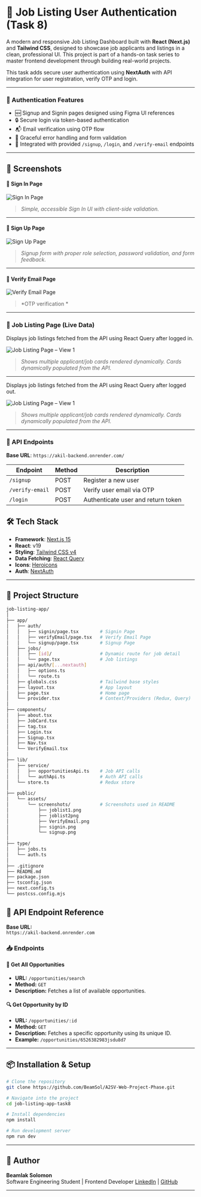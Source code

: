 # 💼 Job Listing User Authentication (Task 8)

A modern and responsive Job Listing Dashboard built with **React (Next.js)** and **Tailwind CSS**, designed to showcase job applicants and listings in a clean, professional UI. This project is part of a hands-on task series to master frontend development through building real-world projects.

This task adds secure user authentication using **NextAuth** with API integration for user registration, verify OTP and login.



---

### 🔐 Authentication Features

- 🆕 Signup and Signin pages designed using Figma UI references
- 🔒 Secure login via token-based authentication
- 📬 Email verification using OTP flow
- 🧠 Graceful error handling and form validation
- 🔄 Integrated with provided `/signup`, `/login`, and `/verify-email` endpoints

---

## 📸 Screenshots

#### 🔹 Sign In Page

![Sign In Page](./public/assets/screenshots/signin.png)
> *Simple, accessible Sign In UI with client-side validation.*

---

#### 🔹 Sign Up Page

![Sign Up Page](./public/assets/screenshots/signup.png)
> *Signup form with proper role selection, password validation, and form feedback.*

---

#### 🔹 Verify Email Page

![Verify Email Page](./public/assets/screenshots/VerifyEmail.png)
> *OTP verification *

---

### 🔹 Job Listing Page (Live Data)

Displays job listings fetched from the API using React Query after logged in.

![Job Listing Page – View 1](./public/assets/screenshots/joblist1.png)
> *Shows multiple applicant/job cards rendered dynamically. Cards dynamically populated from the API.*


---
Displays job listings fetched from the API using React Query after logged out.

![Job Listing Page – View 1](./public/assets/screenshots/joblist2.png)
> *Shows multiple applicant/job cards rendered dynamically. Cards dynamically populated from the API.*

---

### 🧪 API Endpoints

**Base URL**: `https://akil-backend.onrender.com/`

| Endpoint           | Method | Description                         |
|--------------------|--------|-------------------------------------|
| `/signup`          | POST   | Register a new user                 |
| `/verify-email`    | POST   | Verify user email via OTP           |
| `/login`           | POST   | Authenticate user and return token  |


## 🛠️ Tech Stack

- **Framework**: [Next.js 15](https://nextjs.org)
- **React**: v19
- **Styling**: [Tailwind CSS v4](https://tailwindcss.com)
- **Data Fetching**: [React Query](https://tanstack.com/query)
- **Icons**: [Heroicons](https://heroicons.com)
- **Auth**: [NextAuth](https://next-auth.js.org)

---

## 📁 Project Structure
```bash
job-listing-app/
│
├── app/
│   ├── auth/
│   │   ├── signin/page.tsx        # Signin Page
│   │   ├── verifyEmail/page.tsx   # Verify Email Page
│   │   └── signup/page.tsx        # Signup Page
│   ├── jobs/
│   │   ├── [id]/                  # Dynamic route for job detail
│   │   └── page.tsx               # Job listings
│   ├── api/auth/[...nextauth]
│   │   ├── options.ts     
│   │   └── route.ts                         
│   ├── globals.css                # Tailwind base styles
│   ├── layout.tsx                 # App layout
│   ├── page.tsx                   # Home page
│   └── provider.tsx               # Context/Providers (Redux, Query)
│
├── components/
│   ├── about.tsx
│   ├── JobCard.tsx
│   ├── tag.tsx
│   ├── Login.tsx
│   ├── Signup.tsx
│   ├── Nav.tsx
│   └── VerifyEmail.tsx               
│
├── lib/
│   ├── service/
│   │   ├── opportunitiesApi.ts    # Job API calls
│   │   └── authApi.ts             # Auth API calls
│   └── store.ts                   # Redux store
│
├── public/
│   └── assets/
│       └── screenshots/           # Screenshots used in README
│           ├── joblist1.png
│           ├── joblist2png
│           ├── VerifyEmail.png
│           ├── signin.png
│           └── signup.png
│
├── type/
│   ├── jobs.ts
│   └── auth.ts
│
├── .gitignore
├── README.md
├── package.json
├── tsconfig.json
├── next.config.ts
└── postcss.config.mjs
```
## 🔌 API Endpoint Reference

**Base URL:**  
`https://akil-backend.onrender.com`

### 📥 Endpoints

#### 📄 Get All Opportunities
- **URL:** `/opportunities/search`
- **Method:** `GET`
- **Description:** Fetches a list of available opportunities.

#### 🔍 Get Opportunity by ID
- **URL:** `/opportunities/:id`
- **Method:** `GET`
- **Description:** Fetches a specific opportunity using its unique ID.  
- **Example:** `/opportunities/6526382983jsdu8d7`

---

## 📦 Installation & Setup

```bash
# Clone the repository
git clone https://github.com/BeamSol/A2SV-Web-Project-Phase.git

# Navigate into the project
cd job-listing-app-task8

# Install dependencies
npm install

# Run development server
npm run dev
```
--- 

## 🙌 Author

**Beamlak Solomon**  
Software Engineering Student | Frontend Developer 
[LinkedIn](https://www.linkedin.com/in/beamlak-solomon-540890264/) | [GitHub](https://github.com/BeamSol)

---